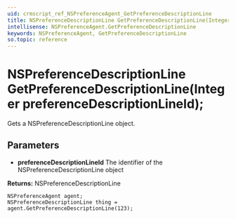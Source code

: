 ```yaml
---
uid: crmscript_ref_NSPreferenceAgent_GetPreferenceDescriptionLine
title: NSPreferenceDescriptionLine GetPreferenceDescriptionLine(Integer preferenceDescriptionLineId);
intellisense: NSPreferenceAgent.GetPreferenceDescriptionLine
keywords: NSPreferenceAgent, GetPreferenceDescriptionLine
so.topic: reference
---
```


# NSPreferenceDescriptionLine GetPreferenceDescriptionLine(Integer preferenceDescriptionLineId);

Gets a NSPreferenceDescriptionLine object.

## Parameters

* **preferenceDescriptionLineId** The identifier of the NSPreferenceDescriptionLine object

**Returns:** NSPreferenceDescriptionLine

```crmscript
NSPreferenceAgent agent;
NSPreferenceDescriptionLine thing = agent.GetPreferenceDescriptionLine(123);
```

